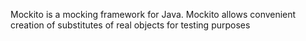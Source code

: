 Mockito is a mocking framework for Java. Mockito allows convenient creation of substitutes of real objects for testing purposes

